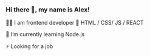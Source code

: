 ### Hi there 👋, my name is Alex!
👩‍💻 I am frontend developer 💼 HTML / CSS/ JS / REACT

🌱 I’m currently learning Node.js

⚡ Looking for a job

<!--
**trukozak/trukozak** is a ✨ _special_ ✨ repository because its `README.md` (this file) appears on your GitHub profile.

Here are some ideas to get you started:

- 🔭 I’m currently working on ...
- 🌱 I’m currently learning ...
- 👯 I’m looking to collaborate on ...
- 🤔 I’m looking for help with ...
- 💬 Ask me about ...
- 📫 How to reach me: ...
- 😄 Pronouns: ...
- ⚡ Fun fact: ...
-->
